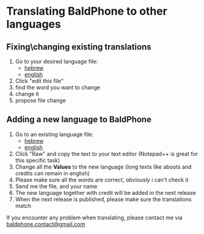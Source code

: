 # Translating BaldPhone to other languages
## Fixing\changing existing translations
 1. Go to your desired language file: 
    - [hebrew](/../../app/src/main/res/values-iw/strings.xml)
    - [english](/../../app/src/main/res/values/strings.xml)
 2. Click "edit this file" 
 3. find the word you want to change
 4. change it
 5. propose file change

## Adding a new language to BaldPhone
 1. Go to an existing language file: 
    - [hebrew](/../../app/src/main/res/values-iw/strings.xml)
    - [english](/../../app/src/main/res/values/strings.xml)
 2. Click "Raw" and copy the text to your text editor (Notepad++ is great for this specific task) 
 3. Change all the **Values** to the new language (long texts like abouts and credits can remain in english)
 4. Please make sure all the words are correct, obviously i can't check it
 5. Send me the file, and your name
 6. The new language together with credit will be added in the next release
 7. When the next release is published, please make sure the translations match
 
 If you encounter any problem when translating, please contact me via baldphone.contact@gmail.com 
